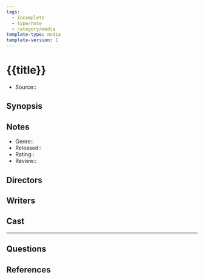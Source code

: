 ```yaml
---
tags:
  - incomplete
  - type/note
  - category/media
template-type: media
template-version: 1
---
```


# {{title}}

- Source::

## Synopsis

## Notes

- Genre::
- Released::
- Rating::
- Review::

## Directors

## Writers

## Cast

---

## Questions

<!-- What remains for you to consider? -->

## References

<!-- Links to pages not referenced in the content -->
